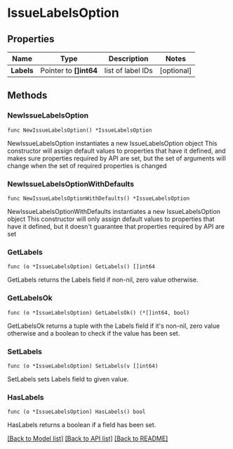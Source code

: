 # IssueLabelsOption

## Properties

Name | Type | Description | Notes
------------ | ------------- | ------------- | -------------
**Labels** | Pointer to **[]int64** | list of label IDs | [optional] 

## Methods

### NewIssueLabelsOption

`func NewIssueLabelsOption() *IssueLabelsOption`

NewIssueLabelsOption instantiates a new IssueLabelsOption object
This constructor will assign default values to properties that have it defined,
and makes sure properties required by API are set, but the set of arguments
will change when the set of required properties is changed

### NewIssueLabelsOptionWithDefaults

`func NewIssueLabelsOptionWithDefaults() *IssueLabelsOption`

NewIssueLabelsOptionWithDefaults instantiates a new IssueLabelsOption object
This constructor will only assign default values to properties that have it defined,
but it doesn't guarantee that properties required by API are set

### GetLabels

`func (o *IssueLabelsOption) GetLabels() []int64`

GetLabels returns the Labels field if non-nil, zero value otherwise.

### GetLabelsOk

`func (o *IssueLabelsOption) GetLabelsOk() (*[]int64, bool)`

GetLabelsOk returns a tuple with the Labels field if it's non-nil, zero value otherwise
and a boolean to check if the value has been set.

### SetLabels

`func (o *IssueLabelsOption) SetLabels(v []int64)`

SetLabels sets Labels field to given value.

### HasLabels

`func (o *IssueLabelsOption) HasLabels() bool`

HasLabels returns a boolean if a field has been set.


[[Back to Model list]](../README.md#documentation-for-models) [[Back to API list]](../README.md#documentation-for-api-endpoints) [[Back to README]](../README.md)


